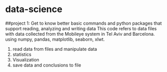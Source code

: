 # data-science

##project 1: 
  Get to know better basic commands and python packages that support reading, analyzing and writing data
  This code  refers to data files with data collected from the Mobileye system in Tel Aviv and Barcelona.
  using numpy, pandas, matplotlib, seaborn, xlwt.
  
 1) read data from files and manipulate data 
 2) statistics
 3) Visualization
 4) save data and conclusions to file 
